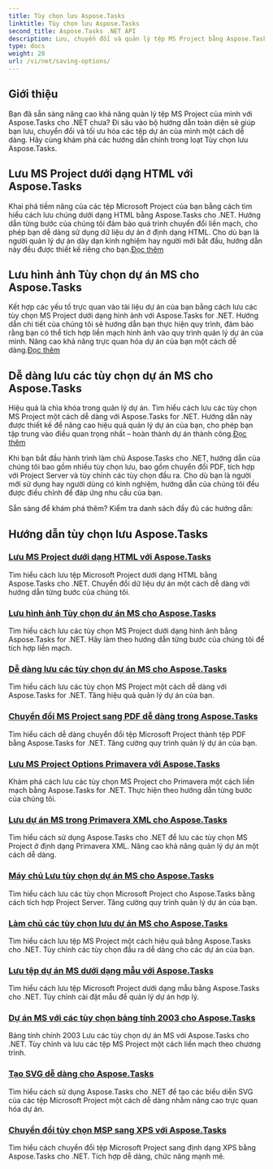 ```yaml
---
title: Tùy chọn lưu Aspose.Tasks
linktitle: Tùy chọn lưu Aspose.Tasks
second_title: Aspose.Tasks .NET API
description: Lưu, chuyển đổi và quản lý tệp MS Project bằng Aspose.Tasks cho .NET. Khám phá các hướng dẫn từng bước về HTML, hình ảnh, PDF, Primavera, mẫu, v.v.
type: docs
weight: 20
url: /vi/net/saving-options/
---
```


## Giới thiệu

Bạn đã sẵn sàng nâng cao khả năng quản lý tệp MS Project của mình với Aspose.Tasks cho .NET chưa? Đi sâu vào bộ hướng dẫn toàn diện sẽ giúp bạn lưu, chuyển đổi và tối ưu hóa các tệp dự án của mình một cách dễ dàng. Hãy cùng khám phá các hướng dẫn chính trong loạt Tùy chọn lưu Aspose.Tasks.

## Lưu MS Project dưới dạng HTML với Aspose.Tasks

 Khai phá tiềm năng của các tệp Microsoft Project của bạn bằng cách tìm hiểu cách lưu chúng dưới dạng HTML bằng Aspose.Tasks cho .NET. Hướng dẫn từng bước của chúng tôi đảm bảo quá trình chuyển đổi liền mạch, cho phép bạn dễ dàng sử dụng dữ liệu dự án ở định dạng HTML. Cho dù bạn là người quản lý dự án dày dạn kinh nghiệm hay người mới bắt đầu, hướng dẫn này đều được thiết kế riêng cho bạn.[Đọc thêm](./html-save-options/)

## Lưu hình ảnh Tùy chọn dự án MS cho Aspose.Tasks

Kết hợp các yếu tố trực quan vào tài liệu dự án của bạn bằng cách lưu các tùy chọn MS Project dưới dạng hình ảnh với Aspose.Tasks for .NET. Hướng dẫn chi tiết của chúng tôi sẽ hướng dẫn bạn thực hiện quy trình, đảm bảo rằng bạn có thể tích hợp liền mạch hình ảnh vào quy trình quản lý dự án của mình. Nâng cao khả năng trực quan hóa dự án của bạn một cách dễ dàng.[Đọc thêm](./image-save-options/)

## Dễ dàng lưu các tùy chọn dự án MS cho Aspose.Tasks

 Hiệu quả là chìa khóa trong quản lý dự án. Tìm hiểu cách lưu các tùy chọn MS Project một cách dễ dàng với Aspose.Tasks for .NET. Hướng dẫn này được thiết kế để nâng cao hiệu quả quản lý dự án của bạn, cho phép bạn tập trung vào điều quan trọng nhất – hoàn thành dự án thành công.[Đọc thêm](./mpp-save-options/)

Khi bạn bắt đầu hành trình làm chủ Aspose.Tasks cho .NET, hướng dẫn của chúng tôi bao gồm nhiều tùy chọn lưu, bao gồm chuyển đổi PDF, tích hợp với Project Server và tùy chỉnh các tùy chọn đầu ra. Cho dù bạn là người mới sử dụng hay người dùng có kinh nghiệm, hướng dẫn của chúng tôi đều được điều chỉnh để đáp ứng nhu cầu của bạn.

Sẵn sàng để khám phá thêm? Kiểm tra danh sách đầy đủ các hướng dẫn:

## Hướng dẫn tùy chọn lưu Aspose.Tasks
### [Lưu MS Project dưới dạng HTML với Aspose.Tasks](./html-save-options/)
Tìm hiểu cách lưu tệp Microsoft Project dưới dạng HTML bằng Aspose.Tasks cho .NET. Chuyển đổi dữ liệu dự án một cách dễ dàng với hướng dẫn từng bước của chúng tôi.
### [Lưu hình ảnh Tùy chọn dự án MS cho Aspose.Tasks](./image-save-options/)
Tìm hiểu cách lưu các tùy chọn MS Project dưới dạng hình ảnh bằng Aspose.Tasks for .NET. Hãy làm theo hướng dẫn từng bước của chúng tôi để tích hợp liền mạch.
### [Dễ dàng lưu các tùy chọn dự án MS cho Aspose.Tasks](./mpp-save-options/)
Tìm hiểu cách lưu các tùy chọn MS Project một cách dễ dàng với Aspose.Tasks for .NET. Tăng hiệu quả quản lý dự án của bạn.
### [Chuyển đổi MS Project sang PDF dễ dàng trong Aspose.Tasks](./pdf-save-options/)
Tìm hiểu cách dễ dàng chuyển đổi tệp Microsoft Project thành tệp PDF bằng Aspose.Tasks for .NET. Tăng cường quy trình quản lý dự án của bạn.
### [Lưu MS Project Options Primavera với Aspose.Tasks](./primavera-save-options/)
Khám phá cách lưu các tùy chọn MS Project cho Primavera một cách liền mạch bằng Aspose.Tasks for .NET. Thực hiện theo hướng dẫn từng bước của chúng tôi.
### [Lưu dự án MS trong Primavera XML cho Aspose.Tasks](./primavera-xml-save-options/)
Tìm hiểu cách sử dụng Aspose.Tasks cho .NET để lưu các tùy chọn MS Project ở định dạng Primavera XML. Nâng cao khả năng quản lý dự án một cách dễ dàng.
### [Máy chủ Lưu tùy chọn dự án MS cho Aspose.Tasks](./project-server-save-options/)
Tìm hiểu cách lưu các tùy chọn Microsoft Project cho Aspose.Tasks bằng cách tích hợp Project Server. Tăng cường quy trình quản lý dự án của bạn.
### [Làm chủ các tùy chọn lưu dự án MS cho Aspose.Tasks](./general-save-options/)
Tìm hiểu cách lưu tệp MS Project một cách hiệu quả bằng Aspose.Tasks cho .NET. Tùy chỉnh các tùy chọn đầu ra dễ dàng cho các dự án của bạn.
### [Lưu tệp dự án MS dưới dạng mẫu với Aspose.Tasks](./save-template-options/)
Tìm hiểu cách lưu tệp Microsoft Project dưới dạng mẫu bằng Aspose.Tasks cho .NET. Tùy chỉnh cài đặt mẫu để quản lý dự án hợp lý.
### [Dự án MS với các tùy chọn bảng tính 2003 cho Aspose.Tasks](./spreadsheet-2003-save-options/)
Bảng tính chính 2003 Lưu các tùy chọn dự án MS với Aspose.Tasks cho .NET. Tùy chỉnh và lưu các tệp MS Project một cách liền mạch theo chương trình.
### [Tạo SVG dễ dàng cho Aspose.Tasks](./svg-options/)
Tìm hiểu cách sử dụng Aspose.Tasks cho .NET để tạo các biểu diễn SVG của các tệp Microsoft Project một cách dễ dàng nhằm nâng cao trực quan hóa dự án.
### [Chuyển đổi tùy chọn MSP sang XPS với Aspose.Tasks](./xps-options/)
Tìm hiểu cách chuyển đổi tệp Microsoft Project sang định dạng XPS bằng Aspose.Tasks cho .NET. Tích hợp dễ dàng, chức năng mạnh mẽ.